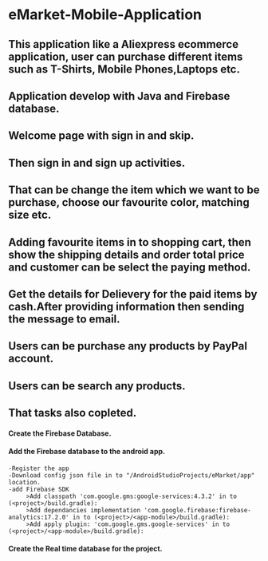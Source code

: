 # eMarket-Mobile-Application
## This application like a Aliexpress ecommerce application, user can purchase different items such as T-Shirts, Mobile Phones,Laptops etc.
## Application develop with Java and Firebase database.
## Welcome page with sign in and skip.
## Then sign in and sign up activities.
## That can be change the item which we want to be purchase, choose our favourite color, matching size etc.
## Adding favourite items in to shopping cart, then show the shipping details and order total price and customer can be select the paying method.
## Get the details for Delievery for the paid items by cash.After providing information then sending the message to email.
## Users can be purchase any products by PayPal account.
## Users can be search any products.

## That tasks also copleted.
#### Create the Firebase Database.
#### Add the Firebase database to the android app.
	-Register the app
	-Download config json file in to "/AndroidStudioProjects/eMarket/app" location.
	-add Firebase SDK
		 >Add classpath 'com.google.gms:google-services:4.3.2' in to (<project>/build.gradle): 
		 >Add dependancies implementation 'com.google.firebase:firebase-analytics:17.2.0' in to (<project>/<app-module>/build.gradle):
		 >Add apply plugin: 'com.google.gms.google-services' in to (<project>/<app-module>/build.gradle):

#### Create the Real time database for the project.
